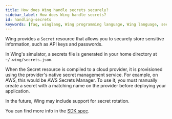 ```yaml
---
title: How does Wing handle secrets securely?
sidebar_label: How does Wing handle secrets?
id: handling-secrets
keywords: [faq, winglang, Wing programming language, Wing language, secrets, secret management]
---
```


Wing provides a `Secret` resource that allows you to securely store sensitive information, such as API keys and passwords. 

In Wing's simulator, a secrets file is generated in your home directory at `~/.wing/secrets.json`.

When the Secret resource is compiled to a cloud provider, it is provisioned using the provider's native secret management service. For example, on AWS, this would be AWS Secrets Manager. To use it, you must manually create a secret with a matching name on the provider before deploying your application.

In the future, Wing may include support for secret rotation.

You can find more info in the [SDK spec](https://docs.winglang.io/contributing/rfcs/2023-01-20-wingsdk-spec#secret). 